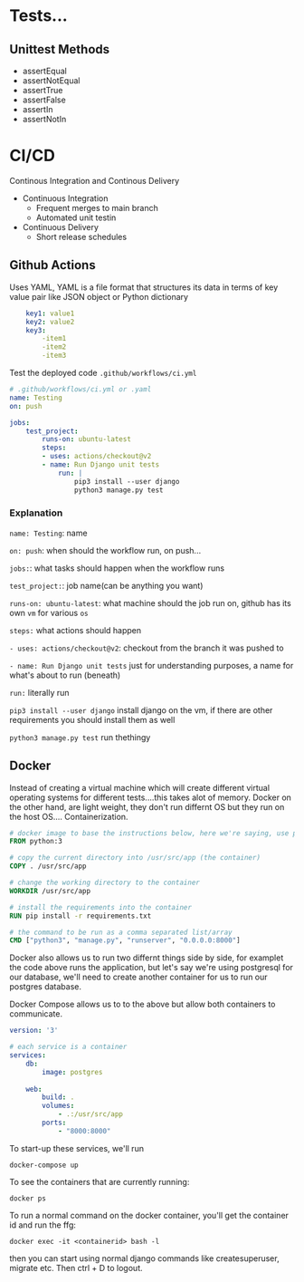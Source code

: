 # Tests...

## Unittest Methods
- assertEqual
- assertNotEqual
- assertTrue
- assertFalse
- assertIn
- assertNotIn

# CI/CD
Continous Integration and Continous Delivery

- Continuous Integration
    - Frequent merges to main branch
    - Automated unit testin
- Continuous Delivery
    - Short release schedules

## Github Actions
Uses YAML, YAML is a file format that structures its data in terms of key value pair like JSON object or Python dictionary

```yaml
    key1: value1
    key2: value2
    key3: 
        -item1
        -item2
        -item3
```

Test the deployed code `.github/workflows/ci.yml`
```yaml
# .github/workflows/ci.yml or .yaml
name: Testing
on: push

jobs:
    test_project:
        runs-on: ubuntu-latest
        steps:
        - uses: actions/checkout@v2
        - name: Run Django unit tests
            run: |
                pip3 install --user django
                python3 manage.py test
```

### Explanation
`name: Testing`: name

`on: push`: when should the workflow run, on push...

`jobs:`: what tasks should happen when the workflow runs

`test_project:`: job name(can be anything you want)

`runs-on: ubuntu-latest`: what machine should the job run on, github has its own `vm` for various `os`

`steps:` what actions should happen

`- uses: actions/checkout@v2`: checkout from the branch it was pushed to

`- name: Run Django unit tests` just for understanding purposes, a name for what's about to run (beneath)

`run:` literally run

`pip3 install --user django` install django on the vm, if there are other requirements you should install them as well

`python3 manage.py test` run thethingy


## Docker
Instead of creating a virtual machine which will create different virtual operating systems for different tests....this takes alot of memory. Docker on the other hand, are light weight, they don't run differnt OS but they run on the host OS.... Containerization.

```Dockerfile
# docker image to base the instructions below, here we're saying, use python3
FROM python:3

# copy the current directory into /usr/src/app (the container)
COPY . /usr/src/app

# change the working directory to the container
WORKDIR /usr/src/app

# install the requirements into the container
RUN pip install -r requirements.txt

# the command to be run as a comma separated list/array
CMD ["python3", "manage.py", "runserver", "0.0.0.0:8000"]
```

Docker also allows us to run two differnt things side by side, for examplet the code above runs the application, but let's say we're using postgresql for our database, we'll need to create another container for us to run our postgres database.

Docker Compose allows us to to the above but allow both containers to communicate.
```yml
version: '3'

# each service is a container
services:
    db:
        image: postgres
    
    web:
        build: .
        volumes:
            - .:/usr/src/app
        ports:
            - "8000:8000"
```

To start-up these services, we'll run

`docker-compose up`

To see the containers that are currently running:

`docker ps`

To run a normal command on the docker container, you'll get the container id and run the ffg:

`docker exec -it <containerid> bash -l`

then you can start using normal django commands like createsuperuser, migrate etc. Then ctrl + D to logout.